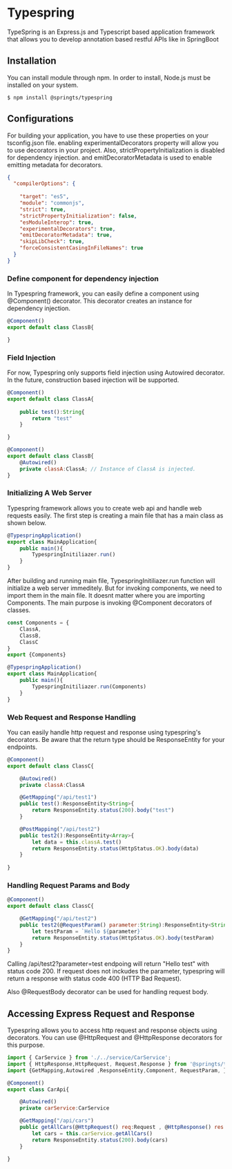 # Typespring
TypeSpring is an Express.js and Typescript based application framework that allows you to develop annotation based restful APIs like in SpringBoot 

## **Installation**
You can install module through npm. In order to install, Node.js must be installed on your system.
```
$ npm install @springts/typespring
```
## **Configurations**
For building your application, you have to use these properties on your tsconfig.json file. 
enabling experimentalDecorators property will allow you to use decorators in your project.
Also, strictPropertyInitialization is disabled for dependency injection. and emitDecoratorMetadata is used to enable emitting metadata for decorators. 
```json
{
  "compilerOptions": {
                   
    "target": "es5",
    "module": "commonjs",
    "strict": true,              
    "strictPropertyInitialization": false,      
    "esModuleInterop": true,                       
    "experimentalDecorators": true,           
    "emitDecoratorMetadata": true,            
    "skipLibCheck": true,                          
    "forceConsistentCasingInFileNames": true       
  }
}
```

### **Define component for dependency injection**
In Typespring framework, you can easily define a component using @Component() decorator. This decorator creates an instance for dependency injection.
```javascript
@Component()
export default class ClassB{

}
```


### **Field Injection**
For now, Typespring only supports field injection using Autowired decorator. In the future, construction based injection will be supported.
```javascript
@Component()
export default class ClassA{
    
    public test():String{
        return "test"
    }

}
```

```javascript
@Component()
export default class ClassB{
    @Autowired()
    private classA:ClassA; // Instance of ClassA is injected.
}
```

### **Initializing A Web Server**
Typespring framework allows you to create web api and handle web requests easily. 
The first step is creating a main file that has a main class as shown below.

```javascript
@TypespringApplication()
export class MainApplication{
    public main(){
        TypespringInitiliazer.run()
    }
}
```
After building and running main file, TypespringInitiliazer.run function will initialize a web server immeditely. 
But for invoking components, we need to import them in the main file. It doesnt matter where you are importing Components. The main purpose is invoking @Component decorators of classes.

```javascript
const Components = {
    ClassA,
    ClassB,
    ClassC
}
export {Components}
```

```javascript
@TypespringApplication()
export class MainApplication{
    public main(){
        TypespringInitiliazer.run(Components)
    }
}
```

### **Web Request and Response Handling**
You can easily handle http request and response using typespring's decorators. Be aware that the return type should be ResponseEntity for your endpoints. 

```javascript
@Component()
export default class ClassC{

    @Autowired()
    private classA:ClassA

    @GetMapping("/api/test1")
    public test():ResponseEntity<String>{
        return ResponseEntity.status(200).body("test")
    }

    @PostMapping("/api/test2")
    public test2():ResponseEntity<Array>{
        let data = this.classA.test()
        return ResponseEntity.status(HttpStatus.OK).body(data)
    }
    
}
```

### **Handling Request Params and Body**

```javascript 
@Component()
export default class ClassC{

    @GetMapping("/api/test2")
    public test2(@RequestParam() parameter:String):ResponseEntity<String>{
        let testParam = `Hello ${parameter}`
        return ResponseEntity.status(HttpStatus.OK).body(testParam)
    }
}
```
Calling /api/test2?parameter=test endpoing will return "Hello test" with status code 200. If request does not inckudes the parameter, typespring will return a response with status code 400 (HTTP Bad Request).

Also @RequestBody decorator can be used for handling request body.


## **Accessing Express Request and Response**

Typespring allows you to access http request and response objects using decorators. You can use @HttpRequest and @HttpResponse decorators for this purpose.

```javascript
import { CarService } from './../service/CarService';
import { HttpResponse,HttpRequest, Request,Response } from '@springts/typespring';
import {GetMapping,Autowired ,ResponseEntity,Component, RequestParam, } from "@springts/typespring"

@Component()
export class CarApi{

    @Autowired()
    private carService:CarService

    @GetMapping("/api/cars")
    public getAllCars(@HttpRequest() req:Request , @HttpResponse() res:Response):ResponseEntity<Array>{
        let cars = this.carService.getAllCars()
        return ResponseEntity.status(200).body(cars)
    }

}
```







